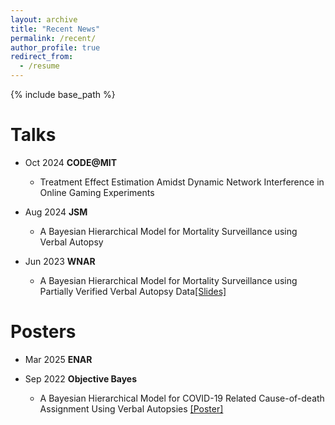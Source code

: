 ```yaml
---
layout: archive
title: "Recent News"
permalink: /recent/
author_profile: true
redirect_from:
  - /resume
---
```


{% include base_path %}

Talks
======
* Oct 2024  **CODE@MIT**
    * Treatment Effect Estimation Amidst Dynamic Network Interference in Online Gaming Experiments
  
* Aug 2024  **JSM**
    * A Bayesian Hierarchical Model for Mortality Surveillance using Verbal Autopsy 
  
* Jun 2023  **WNAR**
    * A Bayesian Hierarchical Model for Mortality Surveillance using Partially Verified Verbal Autopsy Data[[Slides]](https://github.com/YuZoeyZhu/STAT_Conference/blob/main/Yu__Zoey__Zhu__WNAR_presentation_slides.pdf)


Posters
======
* Mar 2025  **ENAR**
  
* Sep 2022  **Objective Bayes**
    * A Bayesian Hierarchical Model for COVID-19 Related Cause-of-death Assignment Using Verbal Autopsies [[Poster]](http://yuzoeyzhu.github.io/files/[Obayes_Poster]Probabilistic_Cause_of_death_Assignment_using_Verbal_Autopsies.pdf)

  



  
